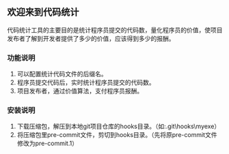 ## 欢迎来到代码统计
代码统计工具的主要目的是统计程序员提交的代码数，量化程序员的价值，使项目发布者了解到开发者提供了多少的价值，应该得到多少的报酬。


### 功能说明
1. 可以配置统计代码文件的后缀名。
2. 程序员提交代码后，实时统计程序员提交的代码数。
3. 项目发布者，通过价值算法，支付程序员报酬。


### 安装说明
1. 下载压缩包，解压到本地git项目仓库的hooks目录。（如:.git\hooks\myexe）
2. 将压缩包里pre-commit文件，剪切到hooks目录。（先将原pre-commit文件修改为pre-commit.1）
